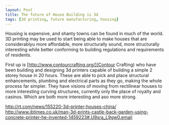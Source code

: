 ```yaml
---
layout: Post
title: The future of House Building is 3d
tags: [3d printing, future manufacturing, housing]
---
```

Housing is expensive, and shanty towns can be found in much of the world. 3D printing may be used to start being able to make houses that are considerablyu more affordable, more structurally sound, more structurally interesting while better conforming to building regulations and requirements of residents.

First up is [http://www.contourcrafting.org/](Contour Crafting) who have been building and designing 3d printers capable of building a simple 2 storey house in 20 hours. These are able to pick and place structural enhancements, plumbing and electrical parts as they go, making the whole process far simpler. They have visions of moving from rectilinear houses to more interesting curving structures, currently only the place of royalty and casinos. Which are both more interesting and aso more strong.

http://rt.com/news/155220-3d-printer-houses-china/
http://www.ibtimes.co.uk/man-3d-prints-castle-back-garden-using-concrete-printer-he-invented-1459223#.U9sra_L9gw0.email
